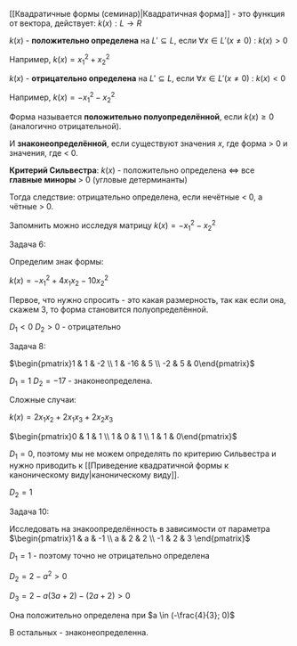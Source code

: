 [[Квадратичные формы (семинар)|Квадратичная форма]] - это функция от вектора, действует: $k(x) : L \rightarrow R$

$k(x)$ - **положительно определена** на $L' \subseteq L$, если $\forall x \in L' (x \ne 0)$ : $k(x) > 0$

Например, $k(x) = x_{1}^{2} + x_{2}^{2}$

$k(x)$ - **отрицательно определена** на $L' \subseteq L$, если $\forall x \in L' (x \ne 0)$ : $k(x) < 0$

Например, $k(x) = -x_{1}^{2} - x_{2}^{2}$

Форма называется **положительно полуопределённой**, если $k(x) \geq 0$ (аналогично отрицательной).

И **знаконеопределённой**, если существуют значения $x$, где форма > 0 и значения, где < 0.


**Критерий Сильвестра**: $k(x)$ - положительно определена $\iff$ все **главные миноры** > 0 (угловые детерминанты)

Тогда следствие: отрицательно определена, если нечётные < 0, а чётные > 0.

Запомнить можно исследуя матрицу $k(x) = -x_{1}^{2} - x_{2}^{2}$

Задача 6:

Определим знак формы:

$k(x) = -x_{1}^{2} + 4x_{1}x_{2} - 10x_{2}^{2}$

Первое, что нужно спросить - это какая размерность, так как если она, скажем 3, то форма становится полуопределённой.

$D_{1} < 0$
$D_{2} > 0$ - отрицательно

Задача 8:

$\begin{pmatrix}1 & 1 & -2 \\ 1 & -16 & 5 \\ -2 & 5 & 0\end{pmatrix}$

$D_{1} = 1$
$D_{2} = -17$ - знаконеопределена.

Сложные случаи:

$k(x) = 2x_{1}x_{2} + 2x_{1}x_{3} + 2x_{2}x_{3}$

$\begin{pmatrix}0 & 1 & 1 \\ 1 & 0 & 1 \\ 1 & 1 & 0\end{pmatrix}$

$D_{1} = 0$, поэтому мы не можем определять по критерию Сильвестра и нужно приводить к [[Приведение квадратичной формы к каноническому виду|каноническому виду]].

$D_{2} = 1$

Задача 10:

Исследовать на знакоопределённость в зависимости от параметра
$\begin{pmatrix}1 & a & -1 \\ a & 2 & 2 \\ -1 & 2 & 3 \end{pmatrix}$

$D_{1} = 1$ - поэтому точно не отрицательно определена

$D_{2} = 2 - a^{2} > 0$ 

$D_{3} = 2 - a(3a + 2) - (2a + 2) > 0$

Она положительно определена при $a \in (-\frac{4}{3}; 0)$

В остальных - знаконеопределенна.

